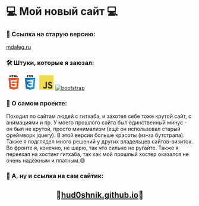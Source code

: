 # 💻 Мой новый сайт 💻

<h3 align="left">💾 Ссылка на старую версию: </h3>
<a href="http://mdaleg.ru">mdaleg.ru</a>


<h3 align="left">🛠 Штуки, которые я заюзал:</h3>

<a href="https://www.w3.org/html/" target="_blank">
  <img src="https://raw.githubusercontent.com/devicons/devicon/master/icons/html5/html5-original-wordmark.svg" alt="html5" width="40" height="40"/></a>
<a href="https://www.w3schools.com/css/" target="_blank"> 
  <img src="https://raw.githubusercontent.com/devicons/devicon/master/icons/css3/css3-original-wordmark.svg" alt="css3" width="40" height="40"/></a>
<a href="https://www.javascript.com/" target="_blank"> 
  <img src="https://raw.githubusercontent.com/devicons/devicon/master/icons/javascript/javascript-original.svg" alt="javascript" width="40" height="40"/></a>
<a href="https://getbootstrap.com/" target="_blank"> 
  <img src="https://img.icons8.com/color/48/000000/bootstrap.png" alt="bootstrap" width="40" height="40"/></a>


<h3 align="left">📄 О самом проекте:</h3>
Походил по сайтам людей с гитхаба, и захотел себе тоже крутой сайт, с анимациями и пр. У моего прошлого сайта был единственный минус - он был не крутой, просто минимализм 
(ещё он использовал старый фреймворк jquery). В этой версии больше красоты (из-за бутстрапа). Также я подглядел много решений у других владельцев сайтов-визиток. 
Во фронте я, конечно, не шарю, так что сильно не ругайте. Также я переехал на хостинг гитхаба, так как мой прошлый хостер оказался не очень надёжным и платным.😅


<h3 align="left">🔗 А, ну и ссылка на сам сайтик:</h3>
<h2 align="center">💎<a href="https://hud0shnik.github.io/">hud0shnik.github.io</a>💎</h2>
